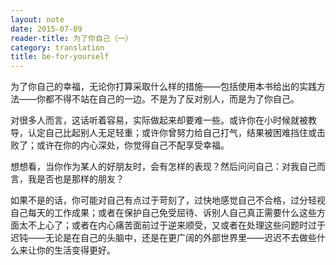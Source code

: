 ```yaml
---
layout: note
date: 2015-07-09
reader-title: 为了你自己（一）
category: translation
title: be-for-yourself
---
```



为了你自己的幸福，无论你打算采取什么样的措施——包括使用本书给出的实践方法——你都不得不站在自己的一边。不是为了反对别人，而是为了你自己。

对很多人而言，这话听着容易，实际做起来却要难一些。或许你在小时候就被教导，认定自己比起别人无足轻重；或许你曾努力给自己打气，结果被困难挡住或击败了；或许在你的内心深处，你觉得自己不配享受幸福。

想想看，当你作为某人的好朋友时，会有怎样的表现？然后问问自己：对我自己而言，我是否也是那样的朋友？

如果不是的话，你可能对自己有点过于苛刻了，过快地感觉自己不合格，过分轻视自己每天的工作成果；或者在保护自己免受屈待、诉别人自己真正需要什么这些方面太不上心了；或者在内心痛苦面前过于逆来顺受，又或者在处理这些问题时过于迟钝——无论是在自己的头脑中，还是在更广阔的外部世界里——迟迟不去做些什么来让你的生活变得更好。

